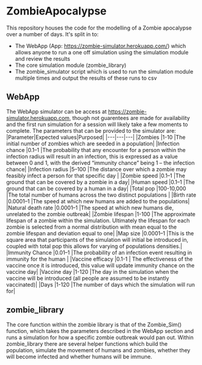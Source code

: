 # ZombieApocalypse
This repository houses the code for the modelling of a Zombie apocalypse over a number of days. It's split in to:
- The WebApp (App: https://zombie-simulator.herokuapp.com/) which allows anyone to run a one off simulation using the simulation module and review the results 
- The core simulation module (zombie_library)
- The zombie_simulator script which is used to run the simulation module multiple times and output the results of these runs to csv

## WebApp
The WebApp simulator can be access at https://zombie-simulator.herokuapp.com, though not guarentees are made for availability and the first run simulation for a session will likely take a few moments to complete. The parameters that can be provided to the simulator are:
|Parameter|Expected values|Purposed|
|---|---|---|
|Zombies |1-10 |The initial number of zombies which are seeded in a population|
|Infection chance  |0.1–1 |The probability that any encounter for a person within the infection radius will result in an infection, this is expressed as a value between 0 and 1, with the derived “immunity chance” being 1 – the infection chance|
|Infection radius  |5–100 |The distance over which a zombie may feasibly infect a person for that specific day |
|Zombie speed |0.1–1 |The ground that can be covered by a zombie in a day|
|Human speed |0.1–1 |The ground that can be covered by a human in a day|
|Total pop |100-10,000 |The total number of humans across the two distinct populations |
|Birth rate |0.0001–1 |The speed at which new humans are added to the populations|
|Natural death rate |0.0001–1 |The speed at which new humans die, unrelated to the zombie outbreak|
|Zombie lifespan |1-100 |The approximate lifespan of a zombie within the simulation. Ultimately the lifespan for each zombie is selected from a normal distribution with mean equal to the zombie lifespan and deviation equal to one|
|Map size |0.0001–1 |This is the square area that participants of the simulation will initial be introduced in, coupled with total pop this allows for varying of populations densities.|
|Immunity Chance |0.01–1 |The probability of an infection event resulting in immunity for the human |
|Vaccine efficacy |0.1-1 | The effectiveness of the vaccine once it is introduced, this value will update immunity chance on the vaccine day|
|Vaccine day |1-120 |The day in the simulation when the vaccine will be introduced (all people are assumed to be instantly vaccinated)|
|Days |1-120 |The number of days which the simulation will run for|


## zombie_library
The core function within the zombie library is that of the Zombie_Sim() function, which takes the parameters described in the WebApp section and runs a simulation for how a specific zombie outbreak would pan out. Within zombie_library there are several helper functions which build the population, simulate the movement of humans and zombies, whether they will become infected and whether humans will be immune. 



